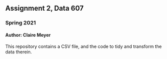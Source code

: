 ## Assignment 2, Data 607
### Spring 2021
#### Author: Claire Meyer

This repository contains a CSV file, and the code to tidy and transform the data therein.

